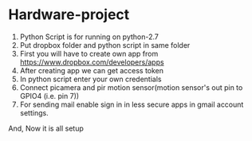 # Hardware-project
1. Python Script is for running on python-2.7
2. Put dropbox folder and python script in same folder
3. First you will have to  create own app from https://www.dropbox.com/developers/apps
4. After creating app we can get access token
5. In python script enter your own credentials
6. Connect picamera and pir motion sensor(motion sensor's out pin to GPIO4 (i.e. pin 7))
7. For sending mail enable sign in in less secure apps in gmail account settings.

And, Now it is all setup
